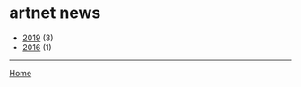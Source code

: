 # artnet news

  * [2019](./artnet-news-2019.md) (3)
  * [2016](./artnet-news-2016.md) (1)

----

[Home](../index.md)
